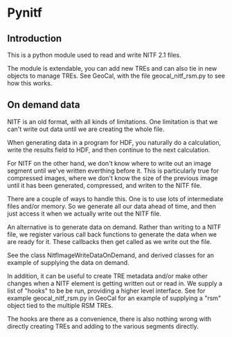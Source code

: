 # Pynitf

## Introduction

This is a python module used to read and write NITF 2.1 files.

The module is extendable, you can add new TREs and can also tie in new objects
to manage TREs. See GeoCal, with the file geocal_nitf_rsm.py to see how this 
works.

## On demand data

NITF is an old format, with all kinds of limitations. One limitation is that
we can't write out data until we are creating the whole file.

When generating data in a program for HDF, you naturally do a calculation, 
write the results field to HDF, and then continue to the next calculation.

For NITF on the other hand, we don't know where to write out an image segment
until we've written everthing before it. This is particularly true for 
compressed images, where we don't know the size of the previous image until
it has been generated, compressed, and writen to the NITF file.

There are a couple of ways to handle this. One is to use lots of intermediate
files and/or memory. So we generate all our data ahead of time, and then just
access it when we actually write out the NITF file.

An alternative is to generate data on demand. Rather than writing to a NITF 
file, we register various call back functions to generate the data when we
are ready for it. These callbacks then get called as we write out the file.

See the class NitfImageWriteDataOnDemand, and derived classes for an example
of supplying the data on demand.

In addition, it can be useful to create TRE metadata and/or make other
changes when a NITF element is getting written out or read in. We
supply a list of "hooks" to be be run, providing a higher level interface.
See for example geocal_nitf_rsm.py in GeoCal for an example of supplying
a "rsm" object tied to the multiple RSM TREs.

The hooks are there as a convenience, there is also nothing wrong with
directly creating TREs and adding to the various segments directly.




